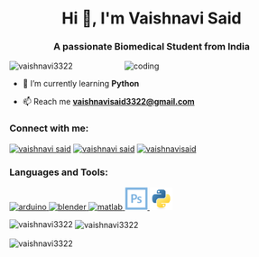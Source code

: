 <h1 align="center">Hi 👋, I'm Vaishnavi Said</h1>
<h3 align="center">A passionate Biomedical Student from India</h3>
<img align="right" width=300 alt="coding" src="https://encrypted-tbn0.gstatic.com/images?q=tbn:ANd9GcQ2K3qpz2MQktLECjam2mjhc2BX34GroTaO6A&usqp=CAU"
     
<p align="left"> <img src="https://komarev.com/ghpvc/?username=vaishnavi3322&label=Profile%20views&color=0e75b6&style=flat" alt="vaishnavi3322" /> </p>

- 🌱 I’m currently learning **Python**

- 📫 Reach me **vaishnavisaid3322@gmail.com**

<h3 align="left">Connect with me:</h3>
<p align="left">
<a href="https://linkedin.com/in/vaishnavisaid3322" target="blank"><img align="center" src="https://raw.githubusercontent.com/rahuldkjain/github-profile-readme-generator/master/src/images/icons/Social/linked-in-alt.svg" alt="vaishnavi said" height="30" width="40" /></a>
<a href="https://kaggle.com/vaishnavisaid3322" target="blank"><img align="center" src="https://raw.githubusercontent.com/rahuldkjain/github-profile-readme-generator/master/src/images/icons/Social/kaggle.svg" alt="vaishnavi said" height="30" width="40" /></a>
<a href="https://instagram.com/vaishnavisaid" target="blank"><img align="center" src="https://raw.githubusercontent.com/rahuldkjain/github-profile-readme-generator/master/src/images/icons/Social/instagram.svg" alt="vaishnavisaid" height="30" width="40" /></a>
</p>

<h3 align="left">Languages and Tools:</h3>
<p align="left"> <a href="https://www.arduino.cc/" target="_blank" rel="noreferrer"> <img src="https://cdn.worldvectorlogo.com/logos/arduino-1.svg" alt="arduino" width="40" height="40"/> </a> <a href="https://www.blender.org/" target="_blank" rel="noreferrer"> <img src="https://download.blender.org/branding/community/blender_community_badge_white.svg" alt="blender" width="40" height="40"/> </a> <a href="https://www.mathworks.com/" target="_blank" rel="noreferrer"> <img src="https://upload.wikimedia.org/wikipedia/commons/2/21/Matlab_Logo.png" alt="matlab" width="40" height="40"/> </a> <a href="https://www.photoshop.com/en" target="_blank" rel="noreferrer"> <img src="https://raw.githubusercontent.com/devicons/devicon/master/icons/photoshop/photoshop-line.svg" alt="photoshop" width="40" height="40"/> </a> <a href="https://www.python.org" target="_blank" rel="noreferrer"> <img src="https://raw.githubusercontent.com/devicons/devicon/master/icons/python/python-original.svg" alt="python" width="40" height="40"/> </a> </p>

<p><img align="left" src="https://github-readme-stats.vercel.app/api/top-langs?username=vaishnavi3322&show_icons=true&locale=en&layout=compact" alt="vaishnavi3322" /></p>

<p>&nbsp;<img align="center" src="https://github-readme-stats.vercel.app/api?username=vaishnavi3322&show_icons=true&locale=en" alt="vaishnavi3322" /></p>

<p><img align="center" src="https://github-readme-streak-stats.herokuapp.com/?user=vaishnavi3322&" alt="vaishnavi3322" /></p>
